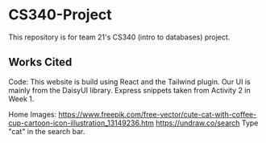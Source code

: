 # CS340-Project
This repository is for team 21's CS340 (intro to databases) project.

## Works Cited
Code: 
This website is build using React and the Tailwind plugin. Our UI is mainly from the DaisyUI library.
Express snippets taken from Activity 2 in Week 1.

Home Images: 
https://www.freepik.com/free-vector/cute-cat-with-coffee-cup-cartoon-icon-illustration_13149236.htm
https://undraw.co/search Type "cat" in the search bar.
